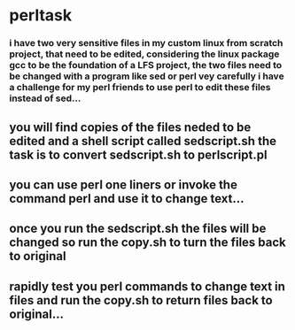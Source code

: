 # perltask


### i have two very sensitive files in my custom linux from scratch project, that need to be edited, considering the linux package gcc to be the foundation of a LFS project, the two files need to be changed with a program like sed or perl vey carefully i have a challenge for my perl friends to use perl to edit these files instead of sed...


## you will find copies of the files neded to be edited and a shell script called sedscript.sh the task is to convert sedscript.sh to perlscript.pl

## you can use perl one liners or invoke the command perl and use it to change text...

## once you run the sedscript.sh the files will be changed so run the copy.sh to turn the files back to original
## rapidly test you perl commands to change text in files and run the copy.sh to return files back to original...
